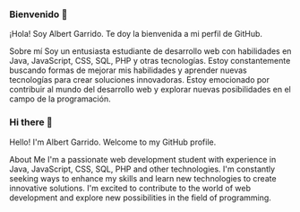 ### Bienvenido 👋
¡Hola! Soy Albert Garrido. Te doy la bienvenida a mi perfil de GitHub.

Sobre mí
Soy un entusiasta estudiante de desarrollo web con habilidades en Java, JavaScript, CSS, SQL, PHP y otras tecnologías. Estoy constantemente buscando formas de mejorar mis habilidades y aprender nuevas tecnologías para crear soluciones innovadoras. Estoy emocionado por contribuir al mundo del desarrollo web y explorar nuevas posibilidades en el campo de la programación.

### Hi there 👋
Hello! I'm Albert Garrido. Welcome to my GitHub profile.

About Me
I'm a passionate web development student with experience in Java, JavaScript, CSS, SQL, PHP and other technologies. I'm constantly seeking ways to enhance my skills and learn new technologies to create innovative solutions. I'm excited to contribute to the world of web development and explore new possibilities in the field of programming.

<!--
**albertgarrido4/albertgarrido4** is a ✨ _special_ ✨ repository because its `README.md` (this file) appears on your GitHub profile.

Here are some ideas to get you started:

- 🔭 I’m currently working on ...
- 🌱 I’m currently learning ...
- 👯 I’m looking to collaborate on ...
- 🤔 I’m looking for help with ...
- 💬 Ask me about ...
- 📫 How to reach me: ...
- 😄 Pronouns: ...
- ⚡ Fun fact: ...
-->
